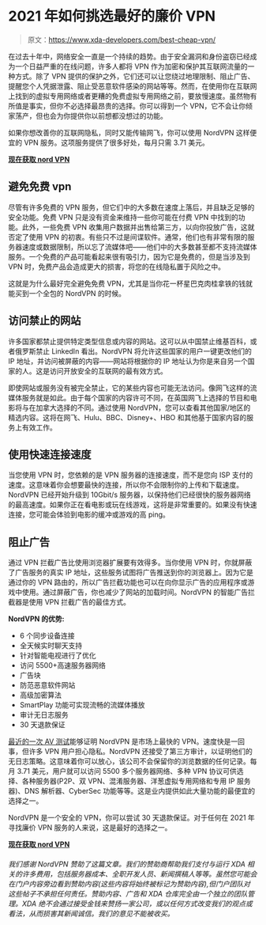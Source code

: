 # 2021 年如何挑选最好的廉价 VPN

> 原文：<https://www.xda-developers.com/best-cheap-vpn/>

在过去十年中，网络安全一直是一个持续的趋势。由于安全漏洞和身份盗窃已经成为一个日益严重的在线问题，许多人都将 VPN 作为加密和保护其互联网流量的一种方式。除了 VPN 提供的保护之外，它们还可以让您绕过地理限制、阻止广告、提醒您个人凭据泄露、阻止受恶意软件感染的网站等等。然而，在使用你在互联网上找到的虚拟专用网络或者更糟的免费虚拟专用网络之前，要放慢速度。虽然物有所值是事实，但你不必选择最昂贵的选择。你可以得到一个 VPN，它不会让你倾家荡产，但也会为你提供你以前想都没想过的功能。

如果你想改善你的互联网隐私，同时又能传输网飞，你可以使用 NordVPN 这样便宜的 VPN 服务。这项服务提供了很多好处，每月只需 3.71 美元。

[**现在获取 nord VPN**](https://www.anrdoezrs.net/links/100122946/type/dlg/sid/UUxdaUeUpU1106/https://nordvpn.com)

## 避免免费 vpn

尽管有许多免费的 VPN 服务，但它们中的大多数在速度上落后，并且缺乏足够的安全功能。免费 VPN 只是没有资金来维持一些你可能在付费 VPN 中找到的功能。此外，一些免费 VPN 收集用户数据并出售给第三方，以向你投放广告，这就否定了使用 VPN 的初衷。有些只不过是间谍软件。通常，他们也有非常有限的服务器速度或数据限制，所以忘了流媒体吧——他们中的大多数甚至都不支持流媒体服务。一个免费的产品可能看起来很有吸引力，因为它是免费的，但是当涉及到 VPN 时，免费产品会造成更大的损害，将您的在线隐私置于风险之中。

这就是为什么最好完全避免免费 VPN，尤其是当你花一杯星巴克肉桂拿铁的钱就能买到一个全包的 NordVPN 的时候。

## 访问禁止的网站

许多国家都禁止提供特定类型信息或内容的网站。这可以从中国禁止维基百科，或者俄罗斯禁止 LinkedIn 看出。NordVPN 将允许这些国家的用户一键更改他们的 IP 地址，并访问被屏蔽的内容——网站将根据你的 IP 地址认为你是来自另一个国家的人。这是访问开放安全的互联网的最有效方式。

即使网站或服务没有被完全禁止，它的某些内容也可能无法访问。像网飞这样的流媒体服务就是如此。由于每个国家的内容许可不同，在英国网飞上选择的节目和电影将与在加拿大选择的不同。通过使用 NordVPN，您可以查看其他国家/地区的精选内容。这将在网飞、Hulu、BBC、Disney+、HBO 和其他基于国家内容的服务上有效工作。

## 使用快速连接速度

当您使用 VPN 时，您依赖的是 VPN 服务器的连接速度，而不是您向 ISP 支付的速度。这意味着你会想要最快的连接，所以你不会限制你的上传和下载速度。NordVPN 已经开始升级到 10Gbit/s 服务器，以保持他们已经很快的服务器网络的最高速度。如果你正在看电影或玩在线游戏，这将是非常重要的。如果没有快速连接，您可能会体验到电影的缓冲或游戏的高 ping。

## 阻止广告

通过 VPN 拦截广告比使用浏览器扩展要有效得多。当你使用 VPN 时，你就屏蔽了广告服务的真实 IP 地址，这些服务试图将广告推送到你的浏览器上。因为它是通过你的 VPN 路由的，所以广告拦截功能也可以在向你显示广告的应用程序或游戏中使用。通过屏蔽广告，你也减少了网站的加载时间。NordVPN 的智能广告拦截器是使用 VPN 拦截广告的最佳方式。

**NordVPN 的优势:**

*   6 个同步设备连接
*   全天候实时聊天支持
*   针对智能电视进行了优化
*   访问 5500+高速服务器网络
*   广告块
*   防范恶意软件网站
*   高级加密算法
*   SmartPlay 功能可实现流畅的流媒体播放
*   审计无日志服务
*   30 天退款保证

[最近的一次 AV 测试](https://www.av-test.org/fileadmin/pdf/reports/AV-TEST_NordVPN_Comparative_Test_Report_September_2020.pdf)能够证明 NordVPN 是市场上最快的 VPN。速度快是一回事，但许多 VPN 用户担心隐私。NordVPN 还接受了第三方审计，以证明他们的无日志策略。这意味着你可以放心，该公司不会保留你的浏览数据的任何记录。每月 3.71 美元，用户就可以访问 5500 多个服务器网络、多种 VPN 协议可供选择、各种服务器(P2P、双 VPN、混淆服务器、洋葱虚拟专用网络和专用 IP 服务器)、DNS 解析器、CyberSec 功能等等。这是业内提供如此大量功能的最便宜的选择之一。

NordVPN 是一个安全的 VPN，你可以尝试 30 天退款保证。对于任何在 2021 年寻找廉价 VPN 服务的人来说，这是最好的选择之一。

[**现在获取 nord VPN**](https://www.anrdoezrs.net/links/100122946/type/dlg/sid/UUxdaUeUpU1106/https://nordvpn.com)

###### 我们感谢 NordVPN 赞助了这篇文章。我们的赞助商帮助我们支付与运行 XDA 相关的许多费用，包括服务器成本、全职开发人员、新闻撰稿人等等。虽然您可能会在门户内容旁边看到赞助内容(这些内容将始终被标记为赞助内容),但门户团队对这些帖子不承担任何责任。赞助内容、广告和 XDA 仓库完全由一个独立的团队管理。XDA 绝不会通过接受金钱来赞扬一家公司，或以任何方式改变我们的观点或看法，从而损害其新闻诚信。我们的意见不能被收买。